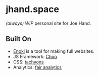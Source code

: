 # jhand.space

*(always) WIP* personal site for Joe Hand.

## Built On

* [Enoki](https://github.com/jondashkyle/enoki) is a tool for making full websites.
* JS Framework: [Choo](https://github.com/choojs/choo)
* CSS: [tachyons](http://tachyons.io/)
* Analytics: [fair analytics](https://github.com/vesparny/fair-analytics)
